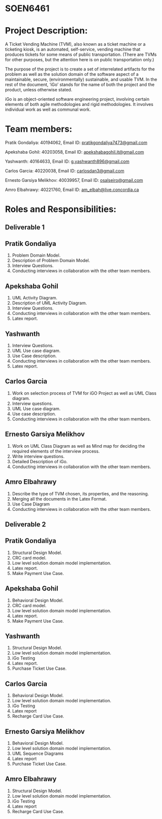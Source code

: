 # SOEN6461 

# Project Description:

A Ticket Vending Machine (TVM), also known as a ticket machine or a ticketing kiosk,
is an automated, self-service, vending machine that produces tickets for some means of
public transportation. (There are TVMs for other purposes, but the attention here is on
public transportation only.) 

The purpose of the project is to create a set of interrelated artifacts for the problem as
well as the solution domain of the software aspect of a maintainable, secure,
(environmentally) sustainable, and usable TVM. In the rest of the document, ‘iGo’ stands
for the name of both the project and the product, unless otherwise stated. 

iGo is an object-oriented software engineering project, involving certain elements of
both agile methodologies and rigid methodologies. It involves individual work as well
as communal work. 

# Team members:

Pratik Gondaliya: 40194062, Email ID: pratikgondaliya7473@gmail.com

Apekshaba Gohil: 40203058, Email ID: apekshabagohil.it@gmail.com

Yashwanth: 40164633, Email ID: g.yashwanth896@gmail.com

Carlos Garcia: 40220038, Email ID: carlosdan3@gmail.com

Ernesto Garsiya Melikhov: 40039957, Email ID: osalseiro@gmail.com

Amro Elbahrawy: 40221760, Email ID: am_elbah@live.concordia.ca

# Roles and Responsibilities:

 ## Deliverable 1

## Pratik Gondaliya

1. Problem Domain Model.
2. Description of Problem Domain Model.
3. Interview Questions.
4. Conducting interviews in collaboration with the other team members.

## Apekshaba Gohil

1. UML Activity Diagram.
2. Description of UML Activity Diagram.
3. Interview Questions.
4. Conducting interviews in collaboration with the other team members.
5. Latex report.

## Yashwanth

1. Interview Questions.
2. UML Use case diagram.
3. Use Case description.
4. Conducting interviews in collaboration with the other team members.
5. Latex report.

## Carlos Garcia

1. Work on selection process of TVM for iGO Project as well as UML Class diagram.
2. Interview questions.
3. UML Use case diagram.
4. Use case description.
5. Conducting interviews in collaboration with the other team members.

## Ernesto Garsiya Melikhov

1. Work on UML Class Diagram as well as Mind map for deciding the required elements of the interview process.
2. Write interview questions.
3. Detailed Description of iGo.
4. Conducting interviews in collaboration with the other team members.

## Amro Elbahrawy

1. Describe the type of TVM chosen, its properties, and the reasoning.
2. Merging all the documents in the Latex Format.
3. Use Case Diagram
4. Conducting interviews in collaboration with the other team members.

## Deliverable 2

## Pratik Gondaliya

1. Structural Design Model.
2. CRC card model.
3. Low level solution domain model implementation.
4. Latex report.
5. Make Payment Use Case. 


## Apekshaba Gohil

1. Behavioral Design Model.
2. CRC card model.
3. Low level solution domain model implementation.
4. Latex report.
5. Make Payment Use Case.

## Yashwanth

1. Structural Design Model.
2. Low level solution domain model implementation.
3. iGo Testing
4. Latex report.
5. Purchase Ticket Use Case.

## Carlos Garcia

1. Behavioral Design Model.
2. Low level solution domain model implementation.
3. iGo Testing
4. Latex report
5. Recharge Card Use Case.

## Ernesto Garsiya Melikhov

1. Behavioral Design Model.
2. Low level solution domain model implementation.
3. UML Sequence Diagrams
4. Latex report
5. Purchase Ticket Use Case.

## Amro Elbahrawy

1. Structural Design Model.
2. Low level solution domain model implementation.
3. iGo Testing
4. Latex report
5. Recharge Card Use Case.


